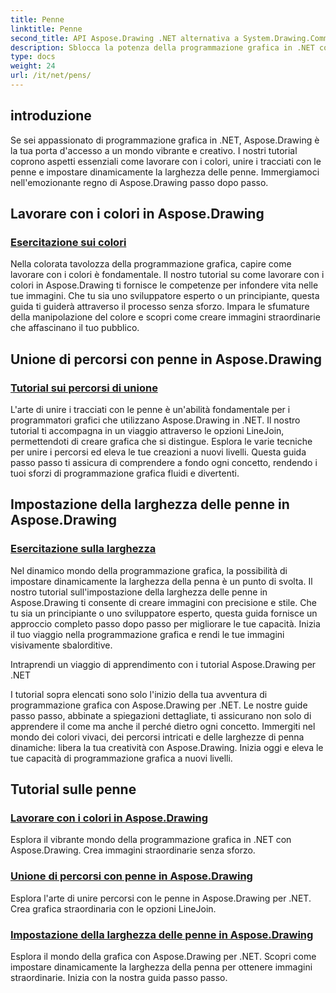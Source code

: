 ```yaml
---
title: Penne
linktitle: Penne
second_title: API Aspose.Drawing .NET alternativa a System.Drawing.Common
description: Sblocca la potenza della programmazione grafica in .NET con i tutorial Aspose.Drawing. Scopri la manipolazione del colore, l'unione dei percorsi e l'impostazione dinamica della larghezza della penna per immagini straordinarie.
type: docs
weight: 24
url: /it/net/pens/
---
```


## introduzione

Se sei appassionato di programmazione grafica in .NET, Aspose.Drawing è la tua porta d'accesso a un mondo vibrante e creativo. I nostri tutorial coprono aspetti essenziali come lavorare con i colori, unire i tracciati con le penne e impostare dinamicamente la larghezza delle penne. Immergiamoci nell'emozionante regno di Aspose.Drawing passo dopo passo.

## Lavorare con i colori in Aspose.Drawing

### [Esercitazione sui colori](./colors/)

Nella colorata tavolozza della programmazione grafica, capire come lavorare con i colori è fondamentale. Il nostro tutorial su come lavorare con i colori in Aspose.Drawing ti fornisce le competenze per infondere vita nelle tue immagini. Che tu sia uno sviluppatore esperto o un principiante, questa guida ti guiderà attraverso il processo senza sforzo. Impara le sfumature della manipolazione del colore e scopri come creare immagini straordinarie che affascinano il tuo pubblico.

## Unione di percorsi con penne in Aspose.Drawing

### [Tutorial sui percorsi di unione](./join/)

L'arte di unire i tracciati con le penne è un'abilità fondamentale per i programmatori grafici che utilizzano Aspose.Drawing in .NET. Il nostro tutorial ti accompagna in un viaggio attraverso le opzioni LineJoin, permettendoti di creare grafica che si distingue. Esplora le varie tecniche per unire i percorsi ed eleva le tue creazioni a nuovi livelli. Questa guida passo passo ti assicura di comprendere a fondo ogni concetto, rendendo i tuoi sforzi di programmazione grafica fluidi e divertenti.

## Impostazione della larghezza delle penne in Aspose.Drawing

### [Esercitazione sulla larghezza](./width/)

Nel dinamico mondo della programmazione grafica, la possibilità di impostare dinamicamente la larghezza della penna è un punto di svolta. Il nostro tutorial sull'impostazione della larghezza delle penne in Aspose.Drawing ti consente di creare immagini con precisione e stile. Che tu sia un principiante o uno sviluppatore esperto, questa guida fornisce un approccio completo passo dopo passo per migliorare le tue capacità. Inizia il tuo viaggio nella programmazione grafica e rendi le tue immagini visivamente sbalorditive.

Intraprendi un viaggio di apprendimento con i tutorial Aspose.Drawing per .NET

I tutorial sopra elencati sono solo l'inizio della tua avventura di programmazione grafica con Aspose.Drawing per .NET. Le nostre guide passo passo, abbinate a spiegazioni dettagliate, ti assicurano non solo di apprendere il come ma anche il perché dietro ogni concetto. Immergiti nel mondo dei colori vivaci, dei percorsi intricati e delle larghezze di penna dinamiche: libera la tua creatività con Aspose.Drawing. Inizia oggi e eleva le tue capacità di programmazione grafica a nuovi livelli.
## Tutorial sulle penne
### [Lavorare con i colori in Aspose.Drawing](./colors/)
Esplora il vibrante mondo della programmazione grafica in .NET con Aspose.Drawing. Crea immagini straordinarie senza sforzo.
### [Unione di percorsi con penne in Aspose.Drawing](./join/)
Esplora l'arte di unire percorsi con le penne in Aspose.Drawing per .NET. Crea grafica straordinaria con le opzioni LineJoin.
### [Impostazione della larghezza delle penne in Aspose.Drawing](./width/)
Esplora il mondo della grafica con Aspose.Drawing per .NET. Scopri come impostare dinamicamente la larghezza della penna per ottenere immagini straordinarie. Inizia con la nostra guida passo passo.